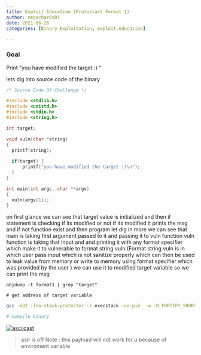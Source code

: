 ```yaml
---
title: Exploit Education (Protostart Format 1)
author: megachar0x01
date: 2021-06-26
categories: [Binary Exploitation, exploit.education]

---
```


### Goal
Print "you have modified the target :) "

lets dig into source code of the binary 

``` c
/* Source Code Of Challenge */

#include <stdlib.h>
#include <unistd.h>
#include <stdio.h>
#include <string.h>

int target;

void vuln(char *string)
{
  printf(string);
  
  if(target) {
      printf("you have modified the target :)\n");
  }
}

int main(int argc, char **argv)
{
  vuln(argv[1]);
}
```

on first glance we can see that target value is initialized and then if statement is checking if its modified or not if its modified it prints the msg and if not function exist and then program let dig in more  we can see that main is taking first argument passed to it and passing it to vuln function  vuln function is taking that input and and printing it with any format specifier which make it to vulnerable to format string vuln (Format string vuln is  in which user pass input which is not sanitize properly which can then be used to leak value from memory or  write to memory using format specifier which was provided by the user ) we can use it to modified target variable so we can print the msg   


```shell 
objdump -t format1 | grep "target"

# get address of target variable

```

```bash
gcc -m32 -fno-stack-protector -z execstack -no-pie  -w -D_FORTIFY_SOURCE=0 -O0 format1.c -o format1

# compile binary
```


[![asciicast](https://asciinema.org/a/504286.svg)](https://asciinema.org/a/504286)

> aslr is off
> Note : this payload will not work for u because of enviroment variable
